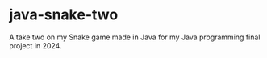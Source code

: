 # java-snake-two
A take two on my Snake game made in Java for my Java programming final project in 2024.
